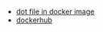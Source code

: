 

- [dot file in docker image](https://www.sainnhe.dev/post/dockerize-your-dotfiles/)  
- [dockerhub](https://hub.docker.com/r/yousuf28/pfda)  
